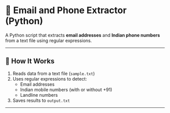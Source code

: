 # 📧 Email and Phone Extractor (Python)

A Python script that extracts **email addresses** and **Indian phone numbers** from a text file using regular expressions.

---

## 🔧 How It Works

1. Reads data from a text file (`sample.txt`)
2. Uses regular expressions to detect:
   - Email addresses
   - Indian mobile numbers (with or without +91)
   - Landline numbers
3. Saves results to `output.txt`

---

